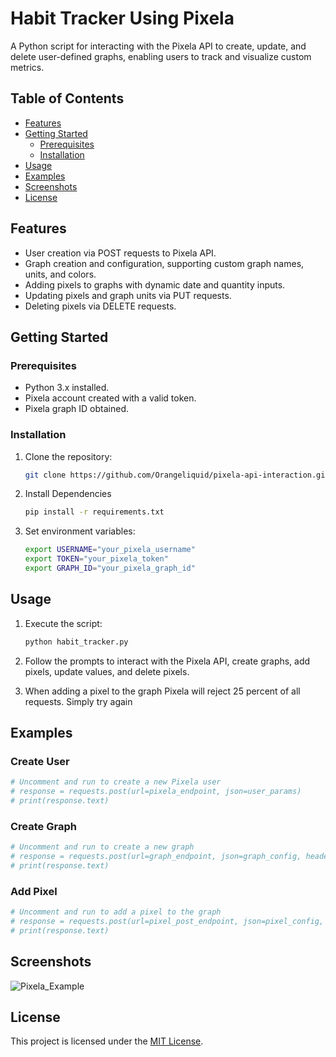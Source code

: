 # Habit Tracker Using Pixela

A Python script for interacting with the Pixela API to create, update, and delete user-defined graphs, enabling users to track and visualize custom metrics.

## Table of Contents

- [Features](#features)
- [Getting Started](#getting-started)
  - [Prerequisites](#prerequisites)
  - [Installation](#installation)
- [Usage](#usage)
- [Examples](#examples)
- [Screenshots](#screenshots)
- [License](#license)

## Features

- User creation via POST requests to Pixela API.
- Graph creation and configuration, supporting custom graph names, units, and colors.
- Adding pixels to graphs with dynamic date and quantity inputs.
- Updating pixels and graph units via PUT requests.
- Deleting pixels via DELETE requests.

## Getting Started

### Prerequisites

- Python 3.x installed.
- Pixela account created with a valid token.
- Pixela graph ID obtained.

### Installation

1. Clone the repository:
   ```bash
   git clone https://github.com/Orangeliquid/pixela-api-interaction.git
   ```

2. Install Dependencies
   ```bash
   pip install -r requirements.txt
   ```
   
3. Set environment variables:
   ```bash
   export USERNAME="your_pixela_username"
   export TOKEN="your_pixela_token"
   export GRAPH_ID="your_pixela_graph_id"
   ```

## Usage

1. Execute the script:
   ```bash
   python habit_tracker.py
   ```
   
2. Follow the prompts to interact with the Pixela API, create graphs, add pixels, update values, and delete pixels.

3. When adding a pixel to the graph Pixela will reject 25 percent of all requests. Simply try again

## Examples

### Create User
   ```python
   # Uncomment and run to create a new Pixela user
   # response = requests.post(url=pixela_endpoint, json=user_params)
   # print(response.text)
   ```

### Create Graph
   ```python
   # Uncomment and run to create a new graph
   # response = requests.post(url=graph_endpoint, json=graph_config, headers=headers)
   # print(response.text)
   ```

### Add Pixel
   ```python
   # Uncomment and run to add a pixel to the graph
   # response = requests.post(url=pixel_post_endpoint, json=pixel_config, headers=headers)
   # print(response.text)
   ```

## Screenshots
![Pixela_Example](https://github.com/Orangeliquid/Habit-Tracker/assets/127478612/999ced44-220b-41a5-a870-a5c02ea5acbc)

## License
This project is licensed under the [MIT License](LICENSE.txt).
